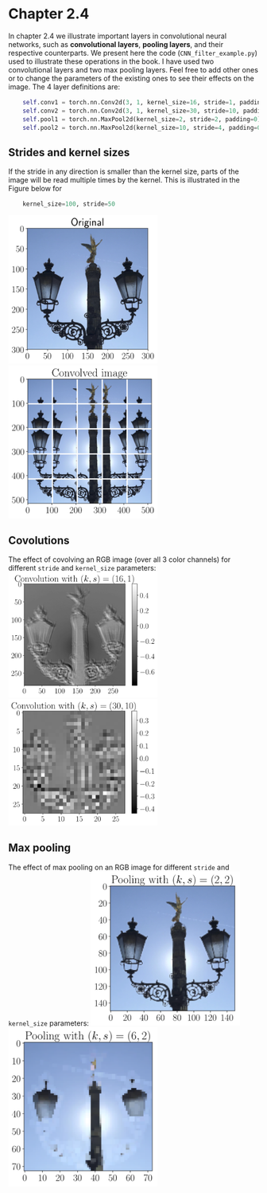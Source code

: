 # Chapter 2.4
In chapter 2.4 we illustrate important layers in convolutional neural networks, such as **convolutional  layers**, **pooling layers**, and their respective counterparts. We present here the code  (`CNN_filter_example.py`) used to illustrate these operations in the book. I have used two convolutional layers and two max pooling layers. Feel free to add other ones or to change the parameters of the existing ones to see their effects on the image. The 4 layer definitions are:

```python
	self.conv1 = torch.nn.Conv2d(3, 1, kernel_size=16, stride=1, padding=0)
	self.conv2 = torch.nn.Conv2d(3, 1, kernel_size=30, stride=10, padding=0)
	self.pool1 = torch.nn.MaxPool2d(kernel_size=2, stride=2, padding=0)
	self.pool2 = torch.nn.MaxPool2d(kernel_size=10, stride=4, padding=0)
```

## Strides and kernel sizes
If the stride in any direction is smaller than the kernel size, parts of the image will be read multiple times by the kernel. This is illustrated in the Figure below for 

```python
	kernel_size=100, stride=50
```

<img src="./CNN_original.png" width="300px"/> <img src="./CNN_example_explodedImage.png" width="300px"/>


## Covolutions
The effect of covolving an RGB image (over all 3 color channels) for different `stride` and `kernel_size` parameters:
<img src="./CNN_after_conv1.png" width="300px"/> <img src="./CNN_after_conv2.png" width="300px"/>

## Max pooling
The effect of max pooling on an RGB image for different `stride` and `kernel_size` parameters:
<img src="./CNN_after_pooling1.png" width="300px"/> <img src="./CNN_after_pooling2.png" width="300px"/>
